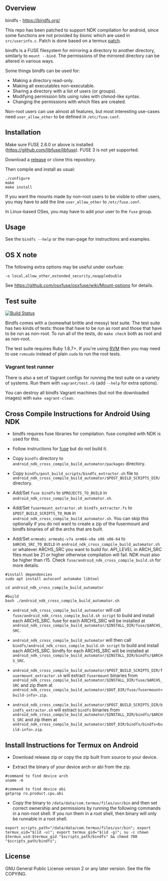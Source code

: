 
## Overview ##

bindfs  -  https://bindfs.org/

This repo has been patched to support NDK compilation for android, since some functions are not provided by bionic which are used in `src/userinfo.c`. Patch is done based on a termux [patch](https://github.com/termux/termux-packages/blob/master/ndk-patches/grp.h.patch). 

bindfs is a FUSE filesystem for mirroring a directory to another
directory, similarly to `mount --bind`. The permissions of the mirrored
directory can be altered in various ways.

Some things bindfs can be used for:
- Making a directory read-only.
- Making all executables non-executable.
- Sharing a directory with a list of users (or groups).
- Modifying permission bits using rules with chmod-like syntax.
- Changing the permissions with which files are created.

Non-root users can use almost all features, but most interesting
use-cases need `user_allow_other` to be defined in `/etc/fuse.conf`.


## Installation ##

Make sure FUSE 2.6.0 or above is installed (https://github.com/libfuse/libfuse).
FUSE 3 is not yet supported.

Download a [release](https://bindfs.org/downloads/) or clone this repository.

Then compile and install as usual:

    ./configure
    make
    make install

If you want the mounts made by non-root users to be visible to other users,
you may have to add the line `user_allow_other` to `/etc/fuse.conf`.

In Linux-based OSes, you may have to add your user to the `fuse` group.


## Usage ##

See the `bindfs --help` or the man-page for instructions and examples.


## OS X note ##

The following extra options may be useful under osxfuse:

    -o local,allow_other,extended_security,noappledouble

See https://github.com/osxfuse/osxfuse/wiki/Mount-options for details.


## Test suite ##

[![Build Status](https://travis-ci.org/mpartel/bindfs.svg?branch=master)](https://travis-ci.org/mpartel/bindfs)

Bindfs comes with a (somewhat brittle and messy) test suite.
The test suite has two kinds of tests: those that have to be run as root and
those that have to be run as non-root. To run all of the tests, do
`make check` both as root and as non-root.

The test suite requires Ruby 1.8.7+. If you're using [RVM](https://rvm.io/)
then you may need to use `rvmsudo` instead of plain `sudo` to run the root
tests.

### Vagrant test runner ###

There is also a set of Vagrant configs for running the test suite on a variety
of systems. Run them with `vagrant/test.rb` (add `--help` for extra options).

You can destroy all bindfs Vagrant machines (but not the downloaded images)
with `make vagrant-clean`.


## Cross Compile Instructions for Android Using NDK ##

- bindfs requires fuse libraries for compilation. fuse compiled with NDK is used for this.

- Follow instructions for [fuse](https://github.com/agnostic-apollo/fuse) but do not build it.

- Copy `bindfs` directory to `android_ndk_cross_compile_build_automator/packages` directory.

- Copy `bindfs/post_build_scripts/bindfs_extractor.sh` file to `android_ndk_cross_compile_build_automator/$POST_BUILD_SCRIPTS_DIR/` directory.

- Add/Set `fuse bindfs` to `$PROJECTS_TO_BUILD` in `android_ndk_cross_compile_build_automator.sh`.

- Add/Set `fusermount_extractor.sh bindfs_extractor.fs` to `$POST_BUILD_SCRIPTS_TO_RUN` in `android_ndk_cross_compile_build_automator.sh`. You can skip this optionally if you do not want to create a zip of the fusermount and bindfs binaries of all the archs that are built.

- Add/Set `armeabi armeabi-v7a arm64-v8a x86 x86-64` to `$ARCHS_SRC_TO_BUILD` in `android_ndk_cross_compile_build_automator.sh` or whatever ARCHS_SRC you want to build for. API_LEVEL in ARCH_SRC files must be 21 or higher otherwise compilation will fail. NDK must also be higher than r15. Check `fuse/android_ndk_cross_compile_build.sh` for more details.

```
#install dependencies
sudo apt install autoconf automake libtool

cd android_ndk_cross_compile_build_automator

#build
bash ./android_ndk_cross_compile_build_automator.sh

```

- `android_ndk_cross_compile_build_automator` will call `fuse/android_ndk_cross_compile_build.sh script` to build and install each ARCHS_SRC. fuse for each ARCHS_SRC will be installed at `android_ndk_cross_compile_build_automator/$INSTALL_DIR/fuse/$ARCHS_SRC`.

- `android_ndk_cross_compile_build_automator` will then call `bindfs/android_ndk_cross_compile_build.sh script` to build and install each ARCHS_SRC. bindfs for each ARCHS_SRC will be installed at `android_ndk_cross_compile_build_automator/$INSTALL_DIR/bindfs/$ARCHS_SRC`.

- `android_ndk_cross_compile_build_automator/$POST_BUILD_SCRIPTS_DIR/fusermount_extractor.sh` will extract `fusermount` binaries from `android_ndk_cross_compile_build_automator/$INSTALL_DIR/fuse/$ARCHS_SRC` and zip them at `android_ndk_cross_compile_build_automator/$OUT_DIR/fuse/fusermount<build-info>.zip`.

- `android_ndk_cross_compile_build_automator/$POST_BUILD_SCRIPTS_DIR/bindfs_extractor.sh` will extract `bindfs` binaries from `android_ndk_cross_compile_build_automator/$INSTALL_DIR/bindfs/$ARCHS_SRC` and zip them at `android_ndk_cross_compile_build_automator/$OUT_DIR/bindfs/bindfs<build-info>.zip`.


## Install Instructions for Termux on Android ##

- Download release zip or copy the zip built from source to your device.

- Extract the binary of your device arch or abi from the zip.
```
#command to find device arch
uname -m

#command to find device abi
getprop ro.product.cpu.abi
```

- Copy the binary to `/data/data/com.termux/files/usr/bin` and then set correct ownership and permissions by running the following commands in a non-root shell. If you run them in a root shell, then binary will only be runnable in a root shell.
```
export scripts_path="/data/data/com.termux/files/usr/bin"; export termux_uid="$(id -u)"; export termux_gid="$(id -g)"; su -c chown $termux_uid:$termux_gid "$scripts_path/bindfs" && chmod 700 "$scripts_path/bindfs";
```


## License ##

GNU General Public License version 2 or any later version.
See the file COPYING.